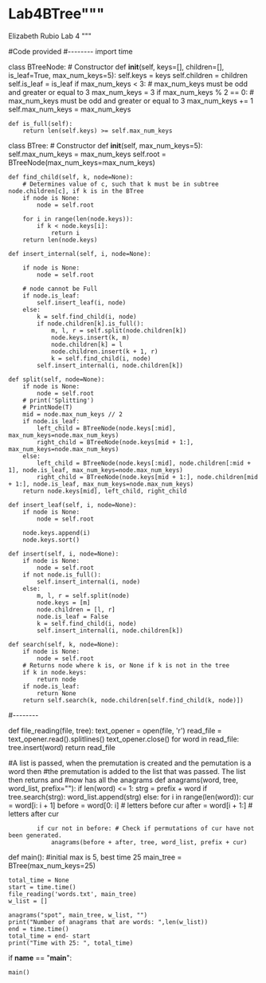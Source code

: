 # Lab4BTree"""
Elizabeth Rubio
Lab 4
"""

#Code provided
#--------
import time

class BTreeNode:
    # Constructor
    def __init__(self, keys=[], children=[], is_leaf=True, max_num_keys=5):
        self.keys = keys
        self.children = children
        self.is_leaf = is_leaf
        if max_num_keys < 3:  # max_num_keys must be odd and greater or equal to 3
            max_num_keys = 3
        if max_num_keys % 2 == 0:  # max_num_keys must be odd and greater or equal to 3
            max_num_keys += 1
        self.max_num_keys = max_num_keys

    def is_full(self):
        return len(self.keys) >= self.max_num_keys


class BTree:
    # Constructor
    def __init__(self, max_num_keys=5):
        self.max_num_keys = max_num_keys
        self.root = BTreeNode(max_num_keys=max_num_keys)

    def find_child(self, k, node=None):
        # Determines value of c, such that k must be in subtree node.children[c], if k is in the BTree
        if node is None:
            node = self.root

        for i in range(len(node.keys)):
            if k < node.keys[i]:
                return i
        return len(node.keys)

    def insert_internal(self, i, node=None):

        if node is None:
            node = self.root

        # node cannot be Full
        if node.is_leaf:
            self.insert_leaf(i, node)
        else:
            k = self.find_child(i, node)
            if node.children[k].is_full():
                m, l, r = self.split(node.children[k])
                node.keys.insert(k, m)
                node.children[k] = l
                node.children.insert(k + 1, r)
                k = self.find_child(i, node)
            self.insert_internal(i, node.children[k])

    def split(self, node=None):
        if node is None:
            node = self.root
        # print('Splitting')
        # PrintNode(T)
        mid = node.max_num_keys // 2
        if node.is_leaf:
            left_child = BTreeNode(node.keys[:mid], max_num_keys=node.max_num_keys)
            right_child = BTreeNode(node.keys[mid + 1:], max_num_keys=node.max_num_keys)
        else:
            left_child = BTreeNode(node.keys[:mid], node.children[:mid + 1], node.is_leaf, max_num_keys=node.max_num_keys)
            right_child = BTreeNode(node.keys[mid + 1:], node.children[mid + 1:], node.is_leaf, max_num_keys=node.max_num_keys)
        return node.keys[mid], left_child, right_child

    def insert_leaf(self, i, node=None):
        if node is None:
            node = self.root

        node.keys.append(i)
        node.keys.sort()

    def insert(self, i, node=None):
        if node is None:
            node = self.root
        if not node.is_full():
            self.insert_internal(i, node)
        else:
            m, l, r = self.split(node)
            node.keys = [m]
            node.children = [l, r]
            node.is_leaf = False
            k = self.find_child(i, node)
            self.insert_internal(i, node.children[k])

    def search(self, k, node=None):
        if node is None:
            node = self.root
        # Returns node where k is, or None if k is not in the tree
        if k in node.keys:
            return node
        if node.is_leaf:
            return None
        return self.search(k, node.children[self.find_child(k, node)])

#--------        

def file_reading(file, tree):
    text_opener = open(file, 'r')
    read_file = text_opener.read().splitlines()
    text_opener.close()
    for word in read_file:
        tree.insert(word)
    return read_file

#A list is passed, when the premutation is created and the pemutation is a word then
#the premutation is added to the list that was passed. The list then returns and
#now has all the anagrams
def anagrams(word, tree, word_list, prefix=""):
    if len(word) <= 1:
        strg = prefix + word 
        if tree.search(strg):
            word_list.append(strg)
    else:
        for i in range(len(word)):
            cur = word[i: i + 1]
            before = word[0: i] # letters before cur
            after = word[i + 1:] # letters after cur
            
            if cur not in before: # Check if permutations of cur have not been generated.
                anagrams(before + after, tree, word_list, prefix + cur)

def main():
    #initial max is 5, best time 25
    main_tree = BTree(max_num_keys=25)
    
    total_time = None
    start = time.time()
    file_reading('words.txt', main_tree)
    w_list = []
    
    anagrams("spot", main_tree, w_list, "")
    print("Number of anagrams that are words: ",len(w_list))
    end = time.time()
    total_time = end- start
    print("Time with 25: ", total_time)

if __name__ == "__main__":

    main()
